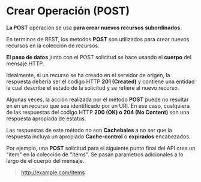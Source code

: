 # Crear Operación (POST)

**La POST** operación se usa **para crear nuevos recursos subordinados.**

En terminos de REST, los metodos **POST** son utilizados para crear nuevos recursos en la colección de recursos.

**El paso de datos** junto con el POST solicitud se hace usando el **cuerpo** del mensaje HTTP.

Idealmente, si un recurso se ha creado en el servidor de origen, la respuesta debería ser el codigo HTTP **201 (Created)** y contiene una entidad la cual describe el estado de la solicitud y se refiere al nuevo recurso.

Algunas veces, la acción realizada por el método **POST** puede no resultar en en un recurso que sea identificado por un URI. En ese caso, cualquiera de las respuestas del codigo HTTP **200 (OK) o 204 (No Content)** son una respuesta apropiada de estatus.

Las respuestas de este método no son **Cachebales** a no ser que la respuesta incluya un apropiado **Cache-control** o **expirados** encabezados.

Por ejemplo, una **POST** solicitud para el siguiente punto final del API crea un "item" en la colección de "items". Se pasan parametros adicionales a lo largo de el cuerpo del mensaje.

> http://example.com/items 